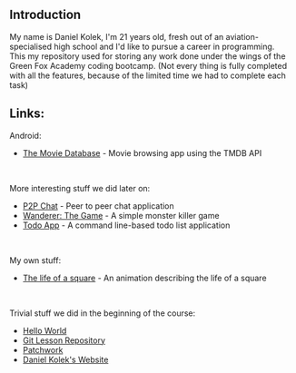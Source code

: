 ## Introduction
My name is Daniel Kolek, I'm 21 years old, fresh out of an aviation-specialised high school and I'd like to pursue a career in programming.<br>
This my repository used for storing any work done under the wings of the Green Fox Academy coding bootcamp. (Not every thing is fully completed with all the features, because of the limited time we had to complete each task)

## Links:

Android:
* [The Movie Database](https://github.com/kolekd/tmdb) - Movie browsing app using the TMDB API
<br>

More interesting stuff we did later on:
* [P2P Chat](https://github.com/kolekd/p2p-chat) - Peer to peer chat application
* [Wanderer: The Game](https://github.com/kolekd/wanderer-java) - A simple monster killer game
* [Todo App](https://github.com/kolekd/todo-app) - A command line-based todo list application
<br>

My own stuff:
* [The life of a square](https://github.com/kolekd/The-Tale) - An animation describing the life of a square
<br>

Trivial stuff we did in the beginning of the course:
* [Hello World](https://github.com/kolekd/hello-world)
* [Git Lesson Repository](https://github.com/kolekd/git-lesson-repository)
* [Patchwork](https://github.com/kolekd/patchwork)     
* [Daniel Kolek's Website](https://github.com/kolekd/http-kolekd.github.io)
